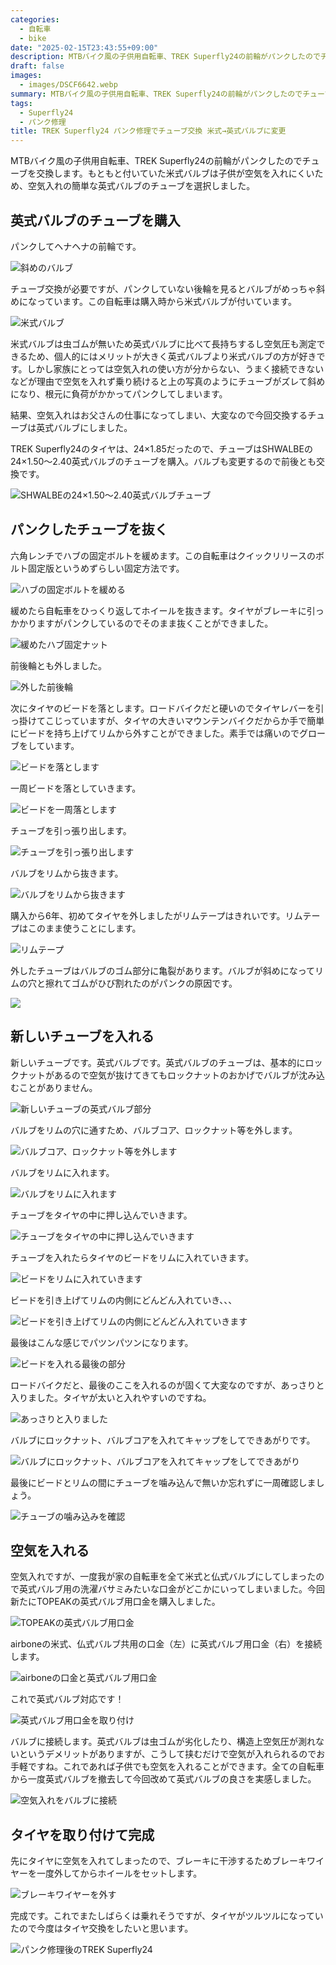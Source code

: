 ```yaml
---
categories:
  - 自転車
  - bike
date: "2025-02-15T23:43:55+09:00"
description: MTBバイク風の子供用自転車、TREK Superfly24の前輪がパンクしたのでチューブを交換します。もともと付いていた米式バルブは子供が空気を入れにくいため、空気入れの簡単な英式バルブのチューブを選択しました。
draft: false
images:
  - images/DSCF6642.webp
summary: MTBバイク風の子供用自転車、TREK Superfly24の前輪がパンクしたのでチューブを交換します。もともと付いていた米式バルブは子供が空気を入れにくいため、空気入れの簡単な英式バルブのチューブを選択しました。
tags:
  - Superfly24
  - パンク修理
title: TREK Superfly24 パンク修理でチューブ交換 米式→英式バルブに変更
---
```


MTBバイク風の子供用自転車、TREK
Superfly24の前輪がパンクしたのでチューブを交換します。もともと付いていた米式バルブは子供が空気を入れにくいため、空気入れの簡単な英式バルブのチューブを選択しました。

## 英式バルブのチューブを購入

パンクしてヘナヘナの前輪です。

![斜めのバルブ](./images/DSCF6643.webp)

チューブ交換が必要ですが、パンクしていない後輪を見るとバルブがめっちゃ斜めになっています。この自転車は購入時から米式バルブが付いています。

![米式バルブ](./images/DSCF6644.webp)

米式バルブは虫ゴムが無いため英式バルブに比べて長持ちするし空気圧も測定できるため、個人的にはメリットが大きく英式バルブより米式バルブの方が好きです。しかし家族にとっては空気入れの使い方が分からない、うまく接続できないなどが理由で空気を入れず乗り続けると上の写真のようにチューブがズレて斜めになり、根元に負荷がかかってパンクしてしまいます。

結果、空気入れはお父さんの仕事になってしまい、大変なので今回交換するチューブは英式バルブにしました。

TREK
Superfly24のタイヤは、24×1.85だったので、チューブはSHWALBEの24×1.50〜2.40英式バルブのチューブを購入。バルブも変更するので前後とも交換です。

![SHWALBEの24×1.50〜2.40英式バルブチューブ](./images/DSCF6646.webp)

## パンクしたチューブを抜く

六角レンチでハブの固定ボルトを緩めます。この自転車はクイックリリースのボルト固定版というめずらしい固定方法です。

![ハブの固定ボルトを緩める](./images/DSCF6647.webp)

緩めたら自転車をひっくり返してホイールを抜きます。タイヤがブレーキに引っかかりますがパンクしているのでそのまま抜くことができました。

![緩めたハブ固定ナット](./images/DSCF6648.webp)

前後輪とも外しました。

![外した前後輪](./images/DSCF6649.webp)

次にタイヤのビードを落とします。ロードバイクだと硬いのでタイヤレバーを引っ掛けてこじっていますが、タイヤの大きいマウンテンバイクだからか手で簡単にビードを持ち上げてリムから外すことができました。素手では痛いのでグローブをしています。

![ビードを落とします](./images/DSCF6650.webp)

一周ビードを落としていきます。

![ビードを一周落とします](./images/DSCF6651.webp)

チューブを引っ張り出します。

![チューブを引っ張り出します](./images/DSCF6652.webp)

バルブをリムから抜きます。

![バルブをリムから抜きます](./images/DSCF6653.webp)

購入から6年、初めてタイヤを外しましたがリムテープはきれいです。リムテープはこのまま使うことにします。

![リムテープ](./images/DSCF6654.webp)

外したチューブはバルブのゴム部分に亀裂があります。バルブが斜めになってリムの穴と擦れてゴムがひび割れたのがパンクの原因です。

![](./images/DSCF6655.webp)

## 新しいチューブを入れる

新しいチューブです。英式バルブです。英式バルブのチューブは、基本的にロックナットがあるので空気が抜けてきてもロックナットのおかげでバルブが沈み込むことがありません。

![新しいチューブの英式バルブ部分](./images/DSCF6656.webp)

バルブをリムの穴に通すため、バルブコア、ロックナット等を外します。

![バルブコア、ロックナット等を外します](./images/DSCF6657.webp)

バルブをリムに入れます。

![バルブをリムに入れます](./images/DSCF6658.webp)

チューブをタイヤの中に押し込んでいきます。

![チューブをタイヤの中に押し込んでいきます](./images/DSCF6659.webp)

チューブを入れたらタイヤのビードをリムに入れていきます。

![ビードをリムに入れていきます](./images/DSCF6660.webp)

ビードを引き上げてリムの内側にどんどん入れていき、、、

![ビードを引き上げてリムの内側にどんどん入れていきます](./images/DSCF6661.webp)

最後はこんな感じでパツンパツンになります。

![ビードを入れる最後の部分](./images/DSCF6662.webp)

ロードバイクだと、最後のここを入れるのが固くて大変なのですが、あっさりと入りました。タイヤが太いと入れやすいのですね。

![あっさりと入りました](./images/DSCF6663.webp)

バルブにロックナット、バルブコアを入れてキャップをしてできあがりです。

![バルブにロックナット、バルブコアを入れてキャップをしてできあがり](./images/DSCF6664.webp)

最後にビードとリムの間にチューブを噛み込んで無いか忘れずに一周確認しましょう。

![チューブの噛み込みを確認](./images/DSCF6670.webp)

## 空気を入れる

空気入れですが、一度我が家の自転車を全て米式と仏式バルブにしてしまったので英式バルブ用の洗濯バサミみたいな口金がどこかにいってしまいました。今回新たにTOPEAKの英式バルブ用口金を購入しました。

![TOPEAKの英式バルブ用口金](./images/DSCF6665.webp)

airboneの米式、仏式バルブ共用の口金（左）に英式バルブ用口金（右）を接続します。

![airboneの口金と英式バルブ用口金](./images/DSCF6666.webp)

これで英式バルブ対応です！

![英式バルブ用口金を取り付け](./images/DSCF6667.webp)

バルブに接続します。英式バルブは虫ゴムが劣化したり、構造上空気圧が測れないというデメリットがありますが、こうして挟むだけで空気が入れられるのでお手軽ですね。これであれば子供でも空気を入れることができます。全ての自転車から一度英式バルブを撤去して今回改めて英式バルブの良さを実感しました。

![空気入れをバルブに接続](./images/DSCF6668.webp)

## タイヤを取り付けて完成

先にタイヤに空気を入れてしまったので、ブレーキに干渉するためブレーキワイヤーを一度外してからホイールをセットします。

![ブレーキワイヤーを外す](./images/DSCF6669.webp)

完成です。これでまたしばらくは乗れそうですが、タイヤがツルツルになっていたので今度はタイヤ交換をしたいと思います。

![パンク修理後のTREK Superfly24](./images/DSCF6671.webp)
